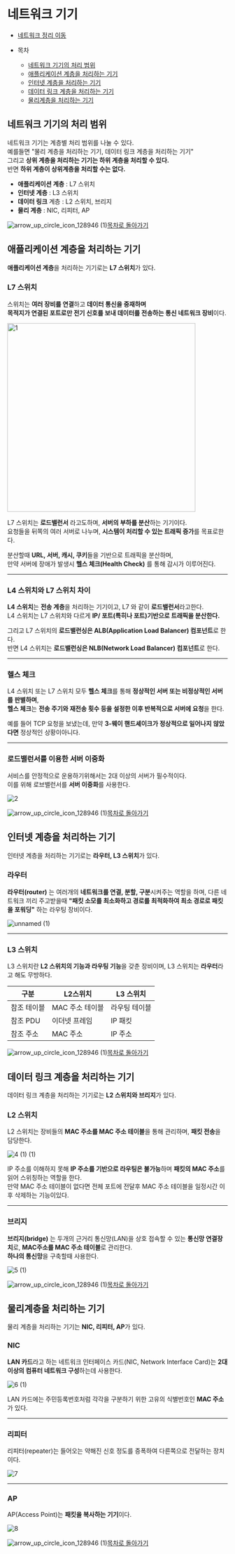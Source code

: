 <!---다함--->
# 네트워크 기기

* [네트워크 정리 이동](https://github.com/Hasegos/Study_CS/tree/master/Computer%20Science/NetWork)

* 목차
    * [네트워크 기기의 처리 범위](#네트워크-기기의-처리-범위)
    * [애플리케이션 계층을 처리하는 기기](#애플리케이션-계층을-처리하는-기기)
    * [인터넷 계층을 처리하는 기기](#인터넷-계층을-처리하는-기기)
    * [데이터 링크 계층을 처리하는 기기](#데이터-링크-계층을-처리하는-기기)
    * [물리계층을 처리하는 기기](#물리계층을-처리하는-기기)

<!---목차 1--->
## 네트워크 기기의 처리 범위

네트워크 기기는 계층별 처리 범위를 나눌 수 있다.  
예를들면 "물리 계층을 처리하는 기기, 데이터 링크 계층을 처리하는 기기"  
그리고 **상위 계층을 처리하는 기기는 하위 계층을 처리할 수 있다.**  
반면 **하위 계층이 상위계층을 처리할 수는 없다.**  

+ **애플리케이션 계층** : L7 스위치
+ **인터넷 계층** : L3 스위치
+ **데이터 링크** 계층 : L2 스위치, 브리지
+ **물리 계층** : NIC, 리피터, AP

![arrow_up_circle_icon_128946 (1)](https://github.com/Hasegos/Study_CS/assets/93961708/56bc983f-ea61-48fc-b733-fb8118b3aad5)[목차로 돌아가기](#네트워크-기기)


<!---목차 2--->
## 애플리케이션 계층을 처리하는 기기

**애플리케이션 계층**을 처리하는 기기로는 **L7 스위치**가 있다.  

### L7 스위치

스위치는 **여러 장비를 연결**하고 **데이터 통신을 중재하며**    
**목적지가 연결된 포트로만 전기 신호를 보내 데이터를 전송하는 통신 네트워크 장비**이다.    

<img width="430" alt="1" src="https://github.com/Hasegos/Study_CS/assets/93961708/af36c173-ae2e-41c3-afae-e479994d7e23">  

L7 스위치는 **로드밸런서** 라고도하며, **서버의 부하를 분산**하는 기기이다.   
요청들을 뒤쪽의 여러 서버로 나누며, **시스템이 처리할 수 있는 트래픽 증가**를 목표로한다.  

분산할때 **URL, 서버, 캐시, 쿠키**들을 기반으로 트래픽을 분산하며,  
만약 서버에 장애가 발생시 **헬스 체크(Health Check)** 를 통해 감시가 이루어진다.  

---

### L4 스위치와 L7 스위치 차이

**L4 스위치**는 **전송 계층**을 처리하는 기기이고, L7 와 같이 **로드밸런서**라고한다.  
L4 스위치는 L7 스위치와 다르게 **IP/ 포트(특히나 포트)기반으로 트래픽을 분산한다.**  

그리고 L7 스위치의 **로드밸런싱은 ALB(Application Load Balancer) 컴포넌트**로 한다.  
반면 L4 스위치는 **로드밸런싱은 NLB(Network Load Balancer) 컴포넌트**로 한다. 

---

### 헬스 체크

L4 스위치 또는 L7 스위치 모두 **헬스 체크**를 통해 **정상적인 서버 또는 비정상적인 서버를 판별하며**,  
**헬스 체크**는 **전송 주기와 재전송 횟수 등을 설정한 이후 반복적으로 서버에 요청**을 한다.

예를 들어 TCP 요청을 보냈는데, 만약 **3-웨이 핸드셰이크가 정상적으로 일어나지 않았다면** 정상적인 상황이아니다.

---

### 로드밸런서를 이용한 서버 이중화

서비스를 안정적으로 운용하기위해서는 2대 이상의 서버가 필수적이다.  
이를 위해 로브밸런서를 **서버 이중화**를 사용한다.

![2](https://github.com/Hasegos/Study_CS/assets/93961708/55d6a22c-5469-4964-bf2b-59551fb6c2f1)

![arrow_up_circle_icon_128946 (1)](https://github.com/Hasegos/Study_CS/assets/93961708/56bc983f-ea61-48fc-b733-fb8118b3aad5)[목차로 돌아가기](#네트워크-기기)

<!---목차 3--->
## 인터넷 계층을 처리하는 기기

인터넷 계층을 처리하는 기기로는 **라우터, L3 스위치**가 있다.  

### 라우터

**라우터(router)** 는 여러개의 **네트워크를 연결, 분할, 구분**시켜주는 역할을 하며,
다른 네트워크 끼리 주고받을때 **"패킷 소모를 최소화하고 경로를 최적화하여 최소 경로로 패킷을 포워딩"** 하는 라우팅 장비이다.

![unnamed (1)](https://github.com/Hasegos/Study_CS/assets/93961708/2430cfba-1d36-48ef-83b2-40df1d8acc11)

---

### L3 스위치

L3 스위치란 **L2 스위치의 기능과 라우팅 기능**을 갖춘 장비이며, L3 스위치는 **라우터**라고 해도 무방하다.  

|구분| L2스위치| L3 스위치|
|---|---|---|
| 참조 테이블 | MAC 주소 테이블 | 라우팅 테이블 |
| 참조 PDU | 이더넷 프레임 | IP 패킷 |
| 참조 주소 | MAC 주소 | IP 주소 |

![arrow_up_circle_icon_128946 (1)](https://github.com/Hasegos/Study_CS/assets/93961708/56bc983f-ea61-48fc-b733-fb8118b3aad5)[목차로 돌아가기](#네트워크-기기)

<!---목차 4--->
## 데이터 링크 계층을 처리하는 기기

데이터 링크 계층을 처리하는 기기로는 **L2 스위치와 브리지**가 있다.  

### L2 스위치

L2 스위치는 장비들의 **MAC 주소를 MAC 주소 테이블**을 통해 관리하며, **패킷 전송**을 담당한다.  

![4 (1) (1)](https://github.com/Hasegos/Study_CS/assets/93961708/09fa2e23-a413-4ae2-9d6f-9e1b99f7a43e)

IP 주소를 이해하지 못해 **IP 주소를 기반으로 라우팅은 불가능**하며 **패킷의 MAC 주소**를 읽어 스위칭하는 역할을 한다.  
만약 MAC 주소 테이블이 없다면 전체 포트에 전달후 MAC 주소 테이블을 일정시간 이후 삭제하는 기능이있다.

---
### 브리지

**브리지(bridge)** 는 두개의 근거리 통신망(LAN)을 상호 접속할 수 있는 **통신망 연결장치**로, **MAC주소를 MAC 주소 테이블**로 관리한다.  
**하나의 통신망**을 구축할때 사용한다.

![5 (1)](https://github.com/Hasegos/Study_CS/assets/93961708/2e829d8b-694f-439a-91d0-0cbf4a300d3e)

![arrow_up_circle_icon_128946 (1)](https://github.com/Hasegos/Study_CS/assets/93961708/56bc983f-ea61-48fc-b733-fb8118b3aad5)[목차로 돌아가기](#네트워크-기기)

<!---목차 5--->
## 물리계층을 처리하는 기기

물리 계층을 처리하는 기기는 **NIC, 리피터, AP**가 있다.  

### NIC

**LAN 카드**라고 하는 네트워크 인터페이스 카드(NIC, Network Interface Card)는 **2대 이상의 컴퓨터 네트워크 구성**하는데 사용한다.  

![6 (1)](https://github.com/Hasegos/Study_CS/assets/93961708/4272166f-55b2-4f0e-a047-6661317eca3a)

LAN 카드에는 주민등록번호처럼 각각을 구분하기 위한 고유의 식별번호인 **MAC 주소**가 있다.

---

### 리피터

리피터(repeater)는 들어오는 약해진 신호 정도를 증폭하여 다른쪽으로 전달하는 장치이다.  

![7](https://github.com/Hasegos/Study_CS/assets/93961708/aa3e3b23-a68b-42ab-99ad-2280070fbd85)

---

### AP

AP(Access Point)는 **패킷을 복사하는 기기**이다.

![8](https://github.com/Hasegos/Study_CS/assets/93961708/c8116ab2-a020-454e-a034-8cf53146d574)

![arrow_up_circle_icon_128946 (1)](https://github.com/Hasegos/Study_CS/assets/93961708/56bc983f-ea61-48fc-b733-fb8118b3aad5)[목차로 돌아가기](#네트워크-기기)